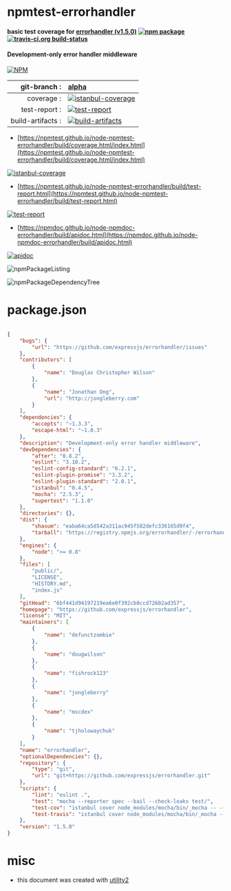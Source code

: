 # npmtest-errorhandler

#### basic test coverage for  [errorhandler (v1.5.0)](https://github.com/expressjs/errorhandler)  [![npm package](https://img.shields.io/npm/v/npmtest-errorhandler.svg?style=flat-square)](https://www.npmjs.org/package/npmtest-errorhandler) [![travis-ci.org build-status](https://api.travis-ci.org/npmtest/node-npmtest-errorhandler.svg)](https://travis-ci.org/npmtest/node-npmtest-errorhandler)

#### Development-only error handler middleware

[![NPM](https://nodei.co/npm/errorhandler.png?downloads=true&downloadRank=true&stars=true)](https://www.npmjs.com/package/errorhandler)

| git-branch : | [alpha](https://github.com/npmtest/node-npmtest-errorhandler/tree/alpha)|
|--:|:--|
| coverage : | [![istanbul-coverage](https://npmtest.github.io/node-npmtest-errorhandler/build/coverage.badge.svg)](https://npmtest.github.io/node-npmtest-errorhandler/build/coverage.html/index.html)|
| test-report : | [![test-report](https://npmtest.github.io/node-npmtest-errorhandler/build/test-report.badge.svg)](https://npmtest.github.io/node-npmtest-errorhandler/build/test-report.html)|
| build-artifacts : | [![build-artifacts](https://npmtest.github.io/node-npmtest-errorhandler/glyphicons_144_folder_open.png)](https://github.com/npmtest/node-npmtest-errorhandler/tree/gh-pages/build)|

- [https://npmtest.github.io/node-npmtest-errorhandler/build/coverage.html/index.html](https://npmtest.github.io/node-npmtest-errorhandler/build/coverage.html/index.html)

[![istanbul-coverage](https://npmtest.github.io/node-npmtest-errorhandler/build/screenCapture.buildCi.browser.%252Ftmp%252Fbuild%252Fcoverage.lib.html.png)](https://npmtest.github.io/node-npmtest-errorhandler/build/coverage.html/index.html)

- [https://npmtest.github.io/node-npmtest-errorhandler/build/test-report.html](https://npmtest.github.io/node-npmtest-errorhandler/build/test-report.html)

[![test-report](https://npmtest.github.io/node-npmtest-errorhandler/build/screenCapture.buildCi.browser.%252Ftmp%252Fbuild%252Ftest-report.html.png)](https://npmtest.github.io/node-npmtest-errorhandler/build/test-report.html)

- [https://npmdoc.github.io/node-npmdoc-errorhandler/build/apidoc.html](https://npmdoc.github.io/node-npmdoc-errorhandler/build/apidoc.html)

[![apidoc](https://npmdoc.github.io/node-npmdoc-errorhandler/build/screenCapture.buildCi.browser.%252Ftmp%252Fbuild%252Fapidoc.html.png)](https://npmdoc.github.io/node-npmdoc-errorhandler/build/apidoc.html)

![npmPackageListing](https://npmtest.github.io/node-npmtest-errorhandler/build/screenCapture.npmPackageListing.svg)

![npmPackageDependencyTree](https://npmtest.github.io/node-npmtest-errorhandler/build/screenCapture.npmPackageDependencyTree.svg)



# package.json

```json

{
    "bugs": {
        "url": "https://github.com/expressjs/errorhandler/issues"
    },
    "contributors": [
        {
            "name": "Douglas Christopher Wilson"
        },
        {
            "name": "Jonathan Ong",
            "url": "http://jongleberry.com"
        }
    ],
    "dependencies": {
        "accepts": "~1.3.3",
        "escape-html": "~1.0.3"
    },
    "description": "Development-only error handler middleware",
    "devDependencies": {
        "after": "0.8.2",
        "eslint": "3.10.2",
        "eslint-config-standard": "6.2.1",
        "eslint-plugin-promise": "3.3.2",
        "eslint-plugin-standard": "2.0.1",
        "istanbul": "0.4.5",
        "mocha": "2.5.3",
        "supertest": "1.1.0"
    },
    "directories": {},
    "dist": {
        "shasum": "eaba64ca5d542a311ac945f582defc336165d9f4",
        "tarball": "https://registry.npmjs.org/errorhandler/-/errorhandler-1.5.0.tgz"
    },
    "engines": {
        "node": ">= 0.8"
    },
    "files": [
        "public/",
        "LICENSE",
        "HISTORY.md",
        "index.js"
    ],
    "gitHead": "6bf441d94197219ea6e0f392cb8ccd72602ad357",
    "homepage": "https://github.com/expressjs/errorhandler",
    "license": "MIT",
    "maintainers": [
        {
            "name": "defunctzombie"
        },
        {
            "name": "dougwilson"
        },
        {
            "name": "fishrock123"
        },
        {
            "name": "jongleberry"
        },
        {
            "name": "mscdex"
        },
        {
            "name": "tjholowaychuk"
        }
    ],
    "name": "errorhandler",
    "optionalDependencies": {},
    "repository": {
        "type": "git",
        "url": "git+https://github.com/expressjs/errorhandler.git"
    },
    "scripts": {
        "lint": "eslint .",
        "test": "mocha --reporter spec --bail --check-leaks test/",
        "test-cov": "istanbul cover node_modules/mocha/bin/_mocha -- --reporter dot --check-leaks test/",
        "test-travis": "istanbul cover node_modules/mocha/bin/_mocha --report lcovonly -- --reporter spec --check-leaks test/"
    },
    "version": "1.5.0"
}
```



# misc
- this document was created with [utility2](https://github.com/kaizhu256/node-utility2)
